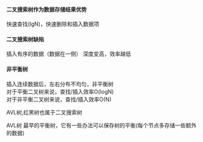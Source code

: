 
#### 二叉搜索树作为数据存储结果优势<br>
快速查找(lgN)，快速删除和插入数据项

#### 二叉搜索树缺陷
插入有序的数据（数据在一侧） 深度变高，效率越低

#### 非平衡树
插入连续数据后，左右分布不均匀，非平衡树<br>
对于平衡二叉树来说，查找/插入效率O(logN)<br>
对于非平衡二叉树来说，查找/插入效率O(N)<br>

AVL树,红黑树也属于二叉搜索树

AVL树
最早的平衡树，它有一些办法可以保存树的平衡(每个节点多存储一些额外的数据)
